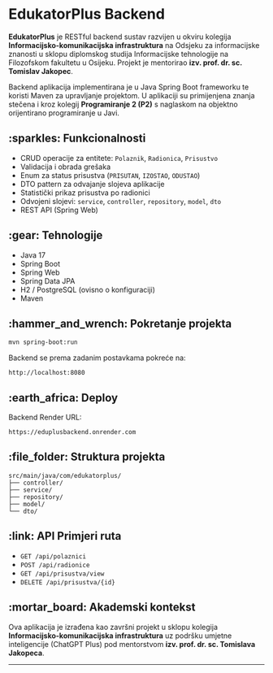 # EdukatorPlus Backend

**EdukatorPlus** je RESTful backend sustav razvijen u okviru kolegija **Informacijsko-komunikacijska infrastruktura** na Odsjeku za informacijske znanosti u sklopu diplomskog studija Informacijske tehnologije na  Filozofskom fakultetu u Osijeku. Projekt je mentorirao **izv. prof. dr. sc. Tomislav Jakopec**.

Backend aplikacija implementirana je u Java Spring Boot frameworku te koristi Maven za upravljanje projektom. U aplikaciji su primijenjena znanja stečena i kroz kolegij **Programiranje 2 (P2)** s naglaskom na objektno orijentirano programiranje u Javi.

## \:sparkles: Funkcionalnosti

* CRUD operacije za entitete: `Polaznik`, `Radionica`, `Prisustvo`
* Validacija i obrada grešaka
* Enum za status prisustva (`PRISUTAN`, `IZOSTAO`, `ODUSTAO`)
* DTO pattern za odvajanje slojeva aplikacije
* Statistički prikaz prisustva po radionici
* Odvojeni slojevi: `service`, `controller`, `repository`, `model`, `dto`
* REST API (Spring Web)

## \:gear: Tehnologije

* Java 17
* Spring Boot
* Spring Web
* Spring Data JPA
* H2 / PostgreSQL (ovisno o konfiguraciji)
* Maven

## \:hammer\_and\_wrench: Pokretanje projekta

```bash
mvn spring-boot:run
```

Backend se prema zadanim postavkama pokreće na:

```
http://localhost:8080
```

## \:earth\_africa: Deploy

Backend Render URL:

```
https://eduplusbackend.onrender.com
```

## \:file\_folder: Struktura projekta

```
src/main/java/com/edukatorplus/
├── controller/
├── service/
├── repository/
├── model/
└── dto/
```

## \:link: API Primjeri ruta

* `GET /api/polaznici`
* `POST /api/radionice`
* `GET /api/prisustva/view`
* `DELETE /api/prisustva/{id}`

## \:mortar\_board: Akademski kontekst

Ova aplikacija je izrađena kao završni projekt u sklopu kolegija **Informacijsko-komunikacijska infrastruktura** uz podršku umjetne inteligencije (ChatGPT Plus) pod mentorstvom **izv. prof. dr. sc. Tomislava Jakopeca**.

---
